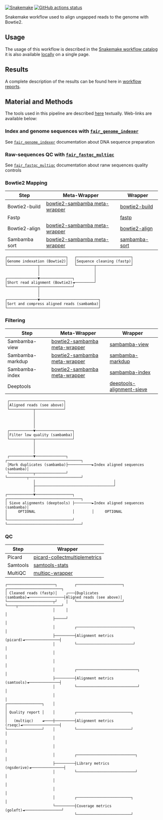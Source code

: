 [![Snakemake](https://img.shields.io/badge/snakemake-≥7.29.0-brightgreen.svg)](https://snakemake.github.io)
[![GitHub actions status](https://github.com/tdayris/fair_genome_indexer/workflows/Tests/badge.svg?branch=main)](https://github.com/tdayris/fair_genome_indexer/actions?query=branch%3Amain+workflow%3ATests)

Snakemake workflow used to align ungapped reads to the genome with Bowtie2.

## Usage

The usage of this workflow is described in the [Snakemake workflow catalog](https://snakemake.github.io/snakemake-workflow-catalog?usage=tdayris/fair_bowtie2_mapping) it is also available [locally](https://github.com/tdayris/fair_bowtie2_mapping/blob/main/workflow/report/usage.rst) on a single page.
 
## Results

A complete description of the results can be found here in [workflow reports](https://github.com/tdayris/fair_bowtie2_mapping/blob/main/workflow/report/results.rst).

## Material and Methods

The tools used in this pipeline are described [here](https://github.com/tdayris/fair_bowtie2_mapping/blob/main/workflow/report/material_methods.rst) textually. Web-links are available below:


### Index and genome sequences with [`fair_genome_indexer`](https://github.com/tdayris/fair_genome_indexer/)

See [`fair_genome_indexer`](https://github.com/tdayris/fair_genome_indexer/) documentation about DNA sequence preparation

### Raw-sequences QC with [`fair_fastqc_multiqc`](https://github.com/tdayris/fair_fastqc_multiqc/)

See  [`fair_fastqc_multiqc`](https://github.com/tdayris/fair_fastqc_multiqc/) documentation about ranw sequences quality controls

### Bowtie2 Mapping

| Step          | Meta-Wrapper                                                                                                              | Wrapper                                                                                           |
| ------------- | ------------------------------------------------------------------------------------------------------------------------- | ------------------------------------------------------------------------------------------------- |
| Bowtie2-build | [bowtie2-sambamba meta-wrapper](https://snakemake-wrappers.readthedocs.io/en/v4.6.0/meta-wrappers/bowtie2_sambamba.html) | [bowtie2-build](https://snakemake-wrappers.readthedocs.io/en/v5.5.0/wrappers/bowtie2/build.html) |
| Fastp         |                                                                                                                           | [fastp](https://snakemake-wrappers.readthedocs.io/en/v5.5.0/wrappers/fastp.html)                  |
| Bowtie2-align | [bowtie2-sambamba meta-wrapper](https://snakemake-wrappers.readthedocs.io/en/v4.6.0/meta-wrappers/bowtie2_sambamba.html) | [bowtie2-align](https://snakemake-wrappers.readthedocs.io/en/v5.5.0/wrappers/bowtie2/align.html) |
| Sambamba sort | [bowtie2-sambamba meta-wrapper](https://snakemake-wrappers.readthedocs.io/en/v4.6.0/meta-wrappers/bowtie2_sambamba.html) | [sambamba-sort](https://snakemake-wrappers.readthedocs.io/en/v5.5.0/wrappers/sambamba/sort.html) |

```
┌───────────────────────────┐   ┌─────────────────────────┐
│Genome indexation (Bowtie2)│   │Sequence cleaning (fastp)│
└──────────────┬────────────┘   └────────┬────────────────┘
               │                         │                 
               │                         │                 
┌──────────────▼───────────────┐         │                 
│Short read alignment (Bowtie2)◄─────────┘                 
└──────────────┬───────────────┘                           
               │                                           
               │                                           
┌──────────────▼───────────────────────────┐               
│Sort and compress aligned reads (sambamba)│               
└──────────────────────────────────────────┘               
```


### Filtering

| Step             | Meta-Wrapper                                                                                                             | Wrapper                                                                                                       |
| ---------------- | ------------------------------------------------------------------------------------------------------------------------ | ------------------------------------------------------------------------------------------------------------- |
| Sambamba-view    | [bowtie2-sambamba meta-wrapper](https://snakemake-wrappers.readthedocs.io/en/v4.6.0/meta-wrappers/bowtie2_sambamba.html) | [sambamba-view](https://snakemake-wrappers.readthedocs.io/en/v5.5.0/wrappers/sambamba/view.html)              |
| Sambamba-markdup | [bowtie2-sambamba meta-wrapper](https://snakemake-wrappers.readthedocs.io/en/v4.6.0/meta-wrappers/bowtie2_sambamba.html) | [sambamba-markdup](https://snakemake-wrappers.readthedocs.io/en/v5.5.0/wrappers/sambamba/markdup.html)        |
| Sambamba-index   | [bowtie2-sambamba meta-wrapper](https://snakemake-wrappers.readthedocs.io/en/v4.6.0/meta-wrappers/bowtie2_sambamba.html) | [sambamba-index](https://snakemake-wrappers.readthedocs.io/en/v5.5.0/wrappers/sambamba/index.html)            |
| Deeptools        |                                                                                                                          | [deeptools-alignment-sieve](https://snakemake-wrappers.readthedocs.io/en/v4.6.0/bio/deeptools/alignmentsieve) |

```
 ┌─────────────────────────┐                                                
 │Aligned reads (see above)│                                                
 └───────────┬─────────────┘                                                
             │                                                              
             │                                                              
             │                                                              
             │                                                              
 ┌───────────▼─────────────────┐                                            
 │Filter low quality (sambamba)│                                            
 └───────────┬─────────────────┘                                            
             │                                                              
             │                                                              
             │                                                              
 ┌───────────▼──────────────┐           ┌──────────────────────────────────┐
 │Mark duplicates (sambamba)├───────────►Index aligned sequences (sambamba)│
 └───────────┬──────────────┘           └─────────┬────────────────────────┘
             │                                    │                         
             ├────────────────────────────────────┘                         
             │                                                              
┌────────────▼─────────────────┐        ┌──────────────────────────────────┐
│ Sieve alignments (deeptools) ├────────►Index aligned sequences (sambamba)│
│     OPTIONAL                 │        │     OPTIONAL                     │
└──────────────────────────────┘        └──────────────────────────────────┘
```

### QC

| Step     | Wrapper                                                                                                                           |
| -------- | --------------------------------------------------------------------------------------------------------------------------------- |
| Picard   | [picard-collectmultiplemetrics](https://snakemake-wrappers.readthedocs.io/en/v5.5.0/wrappers/picard/collectmultiplemetrics.html) |
| Samtools | [samtools-stats](https://snakemake-wrappers.readthedocs.io/en/v5.5.0/wrappers/samtools/stats.html)                               |
| MultiQC  | [multiqc-wrapper](https://snakemake-wrappers.readthedocs.io/en/v5.5.0/wrappers/multiqc.html)                                     |

```
┌──────────────────────┐        ┌─────────────────────┐                ┌─────────────────────────┐
│ Cleaned reads (fastp)│    ┌───┤Duplicates (sambamba)◄────────────────┤Aligned reads (see above)│
└─────────────────────┬┘    │   └─────────────────────┘                └────┬────────────────────┘
                      │     │                                               │                     
                      ├─────┘                                               │                     
                      │         ┌──────────────────────────┐                │                     
                      ├─────────┤Alignment metrics (picard)◄────────────────┤                     
                      │         └──────────────────────────┘                │                     
                      │                                                     │                     
                      │                                                     │                     
                      │         ┌────────────────────────────┐              │                     
                      ├─────────┤Alignment metrics (samtools)◄──────────────┤                     
                      │         └────────────────────────────┘              │                     
                      │                                                     │                     
┌────────────────┐    │                                                     │                     
│ Quality report │    │         ┌─────────────────────────┐                 │                     
│   (multiqc)    ◄────┼─────────┤Alignment metrics (rseqc)◄─────────────────┤                     
└────────────────┘    │         └─────────────────────────┘                 │                     
                      │                                                     │                     
                      │                                                     │                     
                      │         ┌───────────────────────────┐               │                     
                      ├─────────┤Library metrics (ngsderive)◄───────────────┤                     
                      │         └───────────────────────────┘               │                     
                      │                                                     │                     
                      │                                                     │                     
                      │         ┌─────────────────────────┐                 │                     
                      └─────────┤Coverage metrics (goleft)◄─────────────────┘                     
                                └─────────────────────────┘                                       
```
